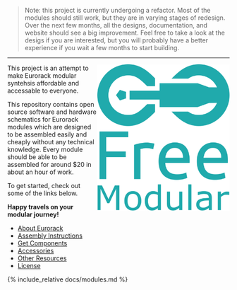 > Note: this project is currently undergoing a refactor. Most of the modules should still work, but they are in varying stages of redesign. Over the next few months, all the designs, documentation, and website should see a big improvement. Feel free to take a look at the desigs if you are interested, but you will probably have a better experience if you wait a few months to start building.

---
<a href="https://quinnfreedman.github.io/modular"><img align="right" src="images/logo_with_text.svg" width=300px style="margin-bottom:24px;"></a>

This project is an attempt to make Eurorack modular syntehsis affordable and accessable to everyone.

This repository contains open source software and hardware schematics for Eurorack modules which are designed to be assembled easily and cheaply without any technical knowledge. Every module should be able to be assembled for around $20 in about an hour of work.

To get started, check out some of the links below.

**Happy travels on your modular journey!**

<a style="display:none" href="https://quinnfreedman.github.io/modular">Go to the website to see more</a>

<h2 style="display:none">Links</h2>
<ul class="fm-index-links-container">
  <li>
    <a href="https://quinnfreedman.github.io/modular/docs/about-eurorack" class="fm-hidden-link fm-index-link">
      About Eurorack
    </a>
  </li>
  <li>
    <a href="https://quinnfreedman.github.io/modular/docs/assembly" class="fm-hidden-link fm-index-link">
      Assembly Instructions
    </a>
  </li>
  <li>
    <a href="https://quinnfreedman.github.io/modular/docs/components" class="fm-hidden-link fm-index-link">
      Get Components
    </a>
  </li>
  <li>
    <a href="https://quinnfreedman.github.io/modular/docs/peripherals" class="fm-hidden-link fm-index-link">
      Accessories
    </a>
  </li>
  <li>
    <a href="https://quinnfreedman.github.io/modular/docs/appendixn" class="fm-hidden-link fm-index-link">
      Other Resources
    </a>
  </li>
  <li>
    <a href="https://quinnfreedman.github.io/modular/docs/license" class="fm-hidden-link fm-index-link">
      License
    </a>
  </li>
</ul>

<h2 style="display:none">Modules</h2>
<ul style="display:none">
  <li><a href="https://quinnfreedman.github.io/modular/modules/Clock">Clock</a></li>
  <li><a href="https://quinnfreedman.github.io/modular/modules/Mixer">Mixer</a></li>
</ul>
{% include_relative docs/modules.md %}